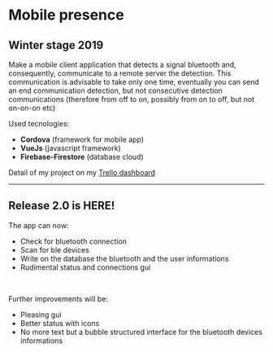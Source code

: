 # Mobile presence
## Winter stage 2019

Make a mobile client application that detects a signal
bluetooth and, consequently, communicate to a remote server the
detection. This communication is advisable to take only one
time, eventually you can send an end communication
detection, but not consecutive detection communications (therefore
from off to on, possibly from on to off, but not on-on-on etc)

Used tecnologies:
- <a href='https://cordova.apache.org/' target='_blank' style='text-decoration: none; color: inherit; font-weight: bold;'>Cordova</a> (framework for mobile app)
- <a href='https://vuejs.org/' target='_blank' style='text-decoration: none; color: inherit; font-weight: bold;'>VueJs</a> (javascript framework)
- <a href='https://cloud.google.com/datastore/' target='_blank' style='text-decoration: none; color: inherit; font-weight: bold;'>Firebase-Firestore</a> (database cloud)

Detail of my project on my <a href='https://trello.com/invite/b/3XH7xA09/e392d7de50cd1f6e1953e12ea8fdf0bb/moblie-presence' target='_blank'>Trello dashboard</a>

----------

## Release 2.0 is HERE!
The app can now:
- Check for bluetooth connection
- Scan for ble devices
- Write on the database the bluetooth and the user informations
- Rudimental status and connections gui

<br>

Further improvements will be:
- Pleasing gui
- Better status with icons
- No more text but a bubble structured interface for the bluetooth devices informations
